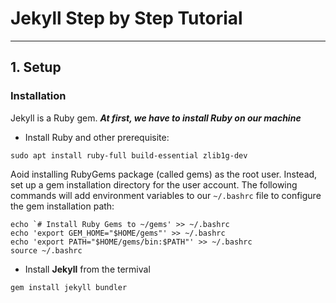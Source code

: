 # Jekyll Step by Step Tutorial
---
## 1. Setup

### Installation
Jekyll is a Ruby gem. ***At first, we have to install Ruby on our machine***
 * Install Ruby and other prerequisite:
```vim
sudo apt install ruby-full build-essential zlib1g-dev
```
Aoid installing RubyGems package (called gems) as the root user. Instead, set up a gem installation directory for the user account. The following commands will add environment variables to our `~/.bashrc` file to configure the gem installation path:
```vim
echo `# Install Ruby Gems to ~/gems' >> ~/.bashrc
echo 'export GEM_HOME="$HOME/gems"' >> ~/.bashrc
echo 'export PATH="$HOME/gems/bin:$PATH"' >> ~/.bashrc
source ~/.bashrc
```
 * Install **Jekyll** from the termival
```vim
gem install jekyll bundler
```
